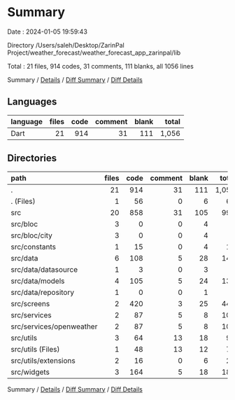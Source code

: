 # Summary

Date : 2024-01-05 19:59:43

Directory /Users/saleh/Desktop/ZarinPal Project/weather_forecast/weather_forecast_app_zarinpal/lib

Total : 21 files,  914 codes, 31 comments, 111 blanks, all 1056 lines

Summary / [Details](details.md) / [Diff Summary](diff.md) / [Diff Details](diff-details.md)

## Languages
| language | files | code | comment | blank | total |
| :--- | ---: | ---: | ---: | ---: | ---: |
| Dart | 21 | 914 | 31 | 111 | 1,056 |

## Directories
| path | files | code | comment | blank | total |
| :--- | ---: | ---: | ---: | ---: | ---: |
| . | 21 | 914 | 31 | 111 | 1,056 |
| . (Files) | 1 | 56 | 0 | 6 | 62 |
| src | 20 | 858 | 31 | 105 | 994 |
| src/bloc | 3 | 0 | 0 | 4 | 4 |
| src/bloc/city | 3 | 0 | 0 | 4 | 4 |
| src/constants | 1 | 15 | 0 | 4 | 19 |
| src/data | 6 | 108 | 5 | 28 | 141 |
| src/data/datasource | 1 | 3 | 0 | 3 | 6 |
| src/data/models | 4 | 105 | 5 | 24 | 134 |
| src/data/repository | 1 | 0 | 0 | 1 | 1 |
| src/screens | 2 | 420 | 3 | 25 | 448 |
| src/services | 2 | 87 | 5 | 8 | 100 |
| src/services/openweather | 2 | 87 | 5 | 8 | 100 |
| src/utils | 3 | 64 | 13 | 18 | 95 |
| src/utils (Files) | 1 | 48 | 13 | 12 | 73 |
| src/utils/extensions | 2 | 16 | 0 | 6 | 22 |
| src/widgets | 3 | 164 | 5 | 18 | 187 |

Summary / [Details](details.md) / [Diff Summary](diff.md) / [Diff Details](diff-details.md)